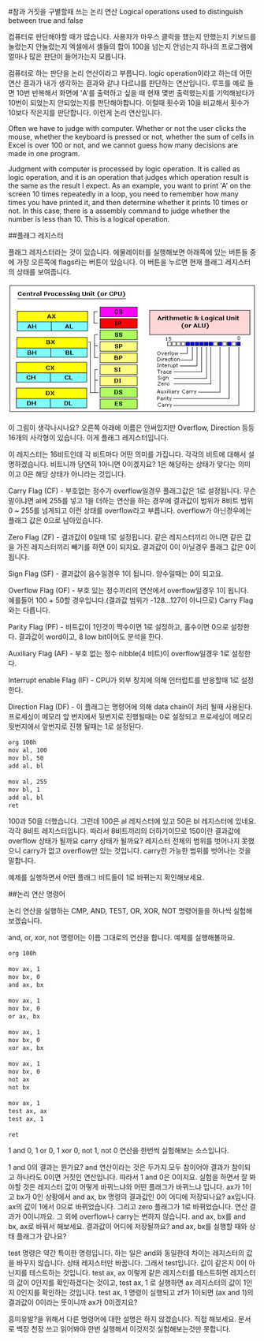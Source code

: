 #참과 거짓을 구별할때 쓰는 논리 연산 Logical operations used to distinguish between true and false

컴퓨터로 판단해야할 때가 많습니다. 사용자가 마우스 클릭을 했는지 안했는지 키보드를 눌렀는지 안눌렀는지 엑셀에서 셀들의 합이 100을 넘는지 안넘는지 하나의 프로그램에 얼마나 많은 판단이 들어가는지 모릅니다.

컴퓨터로 하는 판단을 논리 연산이라고 부릅니다. logic operation이라고 하는데 어떤 연산 결과가 내가 생각하는 결과와 같냐 다르냐를 판단하는 연산입니다. 루프를 예로 들면 10번 반복해서 화면에 'A'를 출력하고 싶을 때 현재 몇번 출력했는지를 기억해놨다가 10번이 되었는지 안되었는지를 판단해야합니다. 이럴때 횟수와 10을 비교해서 횟수가 10보다 작은지를 판단합니다. 이런게 논리 연산입니다.

Often we have to judge with computer. Whether or not the user clicks the mouse, whether the keyboard is pressed or not, whether the sum of cells in Excel is over 100 or not, and we cannot guess how many decisions are made in one program.

Judgment with computer is processed by logic operation. It is called as logic operation, and it is an operation that judges which operation result is the same as the result I expect. As an example, you want to print 'A' on the screen 10 times repeatedly in a loop, you need to remember how many times you have printed it, and then determine whether it prints 10 times or not. In this case, there is a assembly command to judge whether the number is less than 10. This is a logical operation.

##플래그 레지스터

플래그 레지스터라는 것이 있습니다. 에물레이터를 실행해보면 아래쪽에 있는 버튼들 중에 가장 오른쪽에 flags라는 버튼이 있습니다. 이 버튼을 누르면 현재 플래그 레지스터의 상태를 보여줍니다.

![](/assets/cpu.gif)

이 그림이 생각나시나요? 오른쪽 아래에 이름은 안써있지만 Overflow, Direction 등등 16개의 사각형이 있습니다. 이게 플래그 레지스터입니다. 

이 레지스터는 16비트인데 각 비트마다 어떤 의미를 가집니다. 각각의 비트에 대해서 설명하겠습니다. 비트니까 당연히 1아니면 0이겠지요? 1은 해당하는 상태가 맞다는 의미이고 0은 해당 상태가 아니라는 것입니다.

Carry Flag (CF) - 부호없는 정수가 overflow일경우 플래그값은 1로 설정됩니다. 무슨 말이냐면 al에 255를 넣고 1을 더하는 연산을 하는 경우에 결과값이 범위가 8비트 범위 0 ~ 255를 넘게되고 이런 상태를 overflow라고 부릅니다. overflow가 아닌경우에는 플래그 값은 0으로 남아있습니다.

Zero Flag (ZF) - 결과값이 0일때 1로 설정됩니다. 같은 레지스터끼리 아니면 같은 값을 가진 레지스터끼리 빼기를 하면 0이 되지요. 결과값이 0이 아닐경우 플래그 값은 0이됩니다.

Sign Flag (SF) - 결과값이 음수일경우 1이 됩니다. 양수일때는 0이 되고요.

Overflow Flag (OF) - 부호 있는 정수끼리의 연산에서 overflow일경우 1이 됩니다. 예를들어 100 + 50할 경우입니다.(결과값 범위가 -128...127이 아니므로) Carry Flag와는 다릅니다. 

Parity Flag (PF) - 비트값이 1인것이 짝수이면 1로 설정하고, 홀수이면 0으로 설정한다. 결과값이 word이고, 8 low bit이어도 분석을 한다.

Auxiliary Flag (AF) - 부호 없는 정수 nibble(4 비트)이 overflow일경우 1로 설정한다.

Interrupt enable Flag (IF) - CPU가 외부 장치에 의해 인터럽트를 반응할때 1로 설정한다.

Direction Flag (DF) - 이 플래그는 명령어에 의해 data chain이 처리 될때 사용된다. 프로세싱이 메모리 앞 번지에서 뒷번지로 진행될때는 0로 설정되고 프로세싱이 메모리 뒷번지에서 앞번지로 진행 될때는 1로 설정된다.

 

``` 
org 100h
mov al, 100
mov bl, 50
add al, bl

mov al, 255
mov bl, 1
add al, bl
ret
```
 

100과 50을 더했습니다. 그런데 100은 al 레지스터에 있고 50은 bl 레지스터에 있네요. 각각 8비트 레지스터입니다. 따라서 8비트끼리의 더하기이므로 150이란 결과값에 overflow 상태가 될까요 carry 상태가 될까요? 레지스터 전체의 범위를 벗어나지 못했으니 carry가 없고 overflow만 있는 것입니다. carry란 가능한 범위를 벗어나는 것을 말합니다.

예제를 실행하면서 어떤 플래그 비트들이 1로 바뀌는지 확인해보세요.

##논리 연산 명령어

논리 연산을 실행하는 CMP, AND, TEST, OR, XOR, NOT 명령어들을 하나씩 실험해보겠습니다.

and, or, xor, not 명령어는 이름 그대로의 연산을 합니다. 예제를 실행해볼까요.
```
org 100h
 
mov ax, 1
mov bx, 0
and ax, bx
 
mov ax, 1
mov bx, 0
or ax, bx
 
mov ax, 1
mov bx, 0
xor ax, bx
 
mov ax, 1
mov bx, 0
not ax
not bx
 
mov ax, 1
test ax, ax
test ax, 1
 
ret
```
1 and 0, 1 or 0, 1 xor 0, not 1, not 0 연산을 한번씩 실험해보는 소스입니다. 

1 and 0의 결과는 뭔가요? and 연산이라는 것은 두가지 모두 참이어야 결과가 참이되고 하나라도 0이면 거짓인 연산입니다. 따라서 1 and 0은 0이지요. 실험을 하면서 잘 봐야할 것은 레지스터 값이 어떻게 바뀌느냐와 어떤 플래그가 바뀌느냐 입니다. ax가 1이고 bx가 0인 상황에서 and ax, bx 명령의 결과값인 0이 어디에 저장되나요? ax입니다. ax의 값이 1에서 0으로 바뀌었습니다. 그리고 zero 플래그가 1로 바뀌었습니다. 연산 결과가 0이니까요. 그 외에 overflow나 carry는 변하지 않습니다. and ax, bx를 and bx, ax로 바꿔서 해보세요. 결과값이 어디에 저장될까요? and ax, bx를 실행할 때와 상태 플래그가 같나요?

test 명령은 약간 특이한 명령입니다. 하는 일은 and와 동일한데 차이는 레지스터의 값을 바꾸지 않습니다. 상태 레지스터만 바꿉니다. 그래서 test입니다. 값이 같은지 0이 아닌지를 테스트하는 것입니다. test ax, ax 이렇게 같은 레지스터를 테스트하면 레지스터의 값이 0인지를 확인하겠다는 것이고, test ax, 1 로 실행하면 ax 레지스터의 값이 1인지 0인지를 확인하는 것입니다. test ax, 1 명령이 실행되고 zf가 1이되면 (ax and 1)의 결과값이 0이라는 뜻이니까 ax가 0이겠지요? 

흥미유발?을 위해서 다른 명령어에 대한 설명은 하지 않겠습니다. 직접 해보세요. 문서로 백장 천장 쓰고 읽어봐야 한번 실행해서 이것저것 실험해보는것만 못합니다.

 